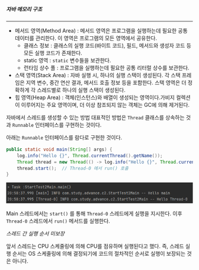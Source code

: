 
##### 자바 메모리 구조
---
- 메서드 영역(Method Area) : 메서드 영역은 프로그램을 실행하는데 필요한 공통 데이터를 관리한다. 이 영역은 프로그램의 모든 영역에서 공유한다.
	-  클래스 정보 : 클래스의 실행 코드(바이트 코드), 필드, 메서드와 생성자 코드 등 모든 실행 코드가 존재한다.
	- static 영역 : `static` 변수들을 보관한다.
	- 런타임 상수 풀 : 프로그램을 실행하는데 필요한 공통 리터럴 상수를 보관한다.
- 스택 영역(Stack Area) : 자바 실행 시, 하나의 실행 스택이 생성된다. 각 스택 프레임은 지역 변수, 중간 연산 결과, 메서드 호출 정보 등을 포함한다. 스택 영역은 더 정확하게 각 스레드별로 하나의 실행 스택이 생성된다.
- 힙 영역(Heap Area) : 객체(인스턴스)와 배열이 생성되는 영역이다.가비지 컬렉션이 이루어지는 주요 영역이며, 더 이상 참조되지 않는 객체는 GC에 의해 제거된다.

자바에서 스레드를 생성할 수 있는 방법 대표적인 방법은 `Thread` 클래스를 상속하는 것과 `Runnable` 인터페이스를 구현하는 것이다. 

아래는 `Runnable` 인터페이스를 람다로 구현한 것이다.

```java
public static void main(String[] args) {  
    log.info("Hello {}", Thread.currentThread().getName());  
    Thread thread = new Thread(() -> log.info("Hello {}", Thread.currentThread().getName()));  
    thread.start();  // Thread-0 에서 run() 호출
}
```

![[Pasted image 20241010205912.png]](imags/Pasted%20image%2020241010205912.png)

Main 스레드에서는 `start()` 를 통해 `Thread-0` 스레드에게 실행을 지시한다. 이후 `Thread-0` 스레드에서 `run()` 메서드를 실행한다.

*스레드 간 실행 순서 미보장*

앞서 스레드는 CPU 스케줄링에 의해 CPU를 점유하며 실행된다고 했다. 즉, 스레드 실행 순서는 OS 스케줄링에 의해 결정되기에 코드의 절차적인 순서로 실행이 보장되는 것은 아니다.
